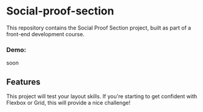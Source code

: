 # Social-proof-section

This repository contains the Social Proof Section project, built as part of a front-end development course.

### Demo:

soon

## Features

This project will test your layout skills. If you're starting to get confident with Flexbox or Grid, this will provide a nice challenge!